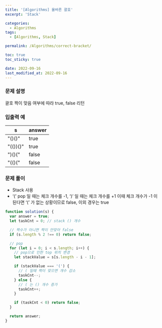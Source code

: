 ```yaml
---
title: '[Algorithms] 올바른 괄호'
excerpt: 'Stack'

categories:
  - Algorithms
tags:
  - [Algorithms, Stack]

permalink: /Algorithms/correct-bracket/

toc: true
toc_sticky: true

date: 2022-09-16
last_modified_at: 2022-09-16
---
```


### 문제 설명

괄호 짝이 맞음 여부에 따라 true, false 리턴

### 입출력 예

| s        | answer |
| -------- | ------ |
| "()()"   | true   |
| "(())()" | true   |
| ")()("   | false  |
| "(()("   | false  |

### 문제 풀이

- Stack 사용
- ‘(’ pop 일 때는 체크 개수를 -1, ‘)’ 일 때는 체크 개수를 +1 이때 체크 개수가 -1 이 된다면 ‘(’ 가 없는 상황이므로 false, 이외 경우는 true

```jsx
function solution(s) {
  var answer = true;
  let taskCnt = 0; // stack () 개수

  // 짝수가 아니면 짝이 안맞아 false
  if (s.length % 2 !== 0) return false;

  // pop
  for (let i = 0; i < s.length; i++) {
    // pop으로 인한 top 위치 변경
    let stackValue = s[s.length - i - 1];

    if (stackValue === '(') {
      // ( 일때 짝이 맞으면 개수 감소
      taskCnt--;
    } else {
      // ( 는 () 개수 증가
      taskCnt++;
    }

    if (taskCnt < 0) return false;
  }

  return answer;
}
```
